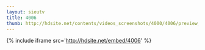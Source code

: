 ```yaml
---
layout: sieutv
title: 4006
thumb: http://hdsite.net/contents/videos_screenshots/4000/4006/preview_360p.mp4.jpg
---
```

{% include iframe src='http://hdsite.net/embed/4006' %}
 

